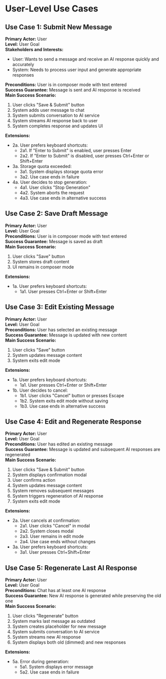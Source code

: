 # User-Level Use Cases

## Use Case 1: Submit New Message
**Primary Actor:** User  
**Level:** User Goal  
**Stakeholders and Interests:**
- User: Wants to send a message and receive an AI response quickly and accurately
- System: Needs to process user input and generate appropriate responses

**Preconditions:** User is in composer mode with text entered  
**Success Guarantee:** Message is sent and AI response is received  
**Main Success Scenario:**
1. User clicks "Save & Submit" button
2. System adds user message to chat
3. System submits conversation to AI service
4. System streams AI response back to user
5. System completes response and updates UI

**Extensions:**
- 2a. User prefers keyboard shortcuts:
  - 2a1. If "Enter to Submit" is enabled, user presses Enter
  - 2a2. If "Enter to Submit" is disabled, user presses Ctrl+Enter or Shift+Enter
- 3a. Storage quota exceeded:
  - 3a1. System displays storage quota error
  - 3a2. Use case ends in failure
- 4a. User decides to stop generation:
  - 4a1. User clicks "Stop Generation"
  - 4a2. System aborts the request
  - 4a3. Use case ends in alternative success

## Use Case 2: Save Draft Message
**Primary Actor:** User  
**Level:** User Goal  
**Preconditions:** User is in composer mode with text entered  
**Success Guarantee:** Message is saved as draft  
**Main Success Scenario:**
1. User clicks "Save" button
2. System stores draft content
3. UI remains in composer mode

**Extensions:**
- 1a. User prefers keyboard shortcuts:
  - 1a1. User presses Ctrl+Enter or Shift+Enter

## Use Case 3: Edit Existing Message
**Primary Actor:** User  
**Level:** User Goal  
**Preconditions:** User has selected an existing message  
**Success Guarantee:** Message is updated with new content  
**Main Success Scenario:**
1. User clicks "Save" button
2. System updates message content
3. System exits edit mode

**Extensions:**
- 1a. User prefers keyboard shortcuts:
  - 1a1. User presses Ctrl+Enter or Shift+Enter
- 1b. User decides to cancel:
  - 1b1. User clicks "Cancel" button or presses Escape
  - 1b2. System exits edit mode without saving
  - 1b3. Use case ends in alternative success

## Use Case 4: Edit and Regenerate Response
**Primary Actor:** User  
**Level:** User Goal  
**Preconditions:** User has edited an existing message  
**Success Guarantee:** Message is updated and subsequent AI responses are regenerated  
**Main Success Scenario:**
1. User clicks "Save & Submit" button
2. System displays confirmation modal
3. User confirms action
4. System updates message content
5. System removes subsequent messages
6. System triggers regeneration of AI response
7. System exits edit mode

**Extensions:**
- 2a. User cancels at confirmation:
  - 2a1. User clicks "Cancel" in modal
  - 2a2. System closes modal
  - 2a3. User remains in edit mode
  - 2a4. Use case ends without changes
- 3a. User prefers keyboard shortcuts:
  - 3a1. User presses Ctrl+Shift+Enter

## Use Case 5: Regenerate Last AI Response
**Primary Actor:** User  
**Level:** User Goal  
**Preconditions:** Chat has at least one AI response  
**Success Guarantee:** New AI response is generated while preserving the old one  
**Main Success Scenario:**
1. User clicks "Regenerate" button
2. System marks last message as outdated
3. System creates placeholder for new message
4. System submits conversation to AI service
5. System streams new AI response
6. System displays both old (dimmed) and new responses

**Extensions:**
- 5a. Error during generation:
  - 5a1. System displays error message
  - 5a2. Use case ends in failure